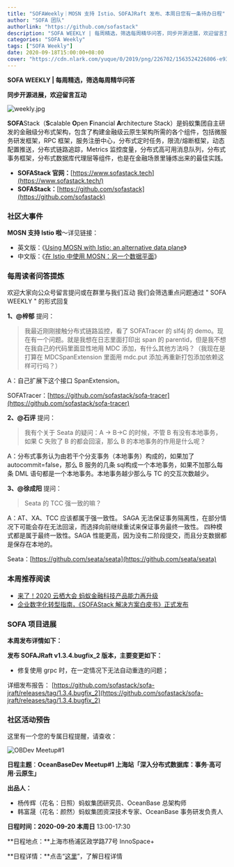 ```yaml
---
title: "SOFAWeekly｜MOSN 支持 Istio、SOFAJRaft 发布、本周日您有一条待办日程"
author: "SOFA 团队"
authorlink: "https://github.com/sofastack"
description: "SOFA WEEKLY | 每周精选，筛选每周精华问答，同步开源进展，欢迎留言互动。"
categories: "SOFA Weekly"
tags: ["SOFA Weekly"]
date: 2020-09-18T15:00:00+08:00
cover: "https://cdn.nlark.com/yuque/0/2019/png/226702/1563524226806-e93607a3-1b77-4ca2-8c3c-0384ab966154.png"
---
```


**SOFA WEEKLY | 每周精选，筛选每周精华问答**

**同步开源进展，欢迎留言互动**

![weekly.jpg](https://cdn.nlark.com/yuque/0/2019/jpeg/226702/1562925824761-fc720f21-9622-437b-a783-0b0729eda119.jpeg)

**SOFA**Stack（**S**calable **O**pen **F**inancial **A**rchitecture Stack）是蚂蚁集团自主研发的金融级分布式架构，包含了构建金融级云原生架构所需的各个组件，包括微服务研发框架，RPC 框架，服务注册中心，分布式定时任务，限流/熔断框架，动态配置推送，分布式链路追踪，Metrics 监控度量，分布式高可用消息队列，分布式事务框架，分布式数据库代理层等组件，也是在金融场景里锤炼出来的最佳实践。

- **SOFAStack 官网：**[https://www.sofastack.tech](https://www.sofastack.tech/)
- **SOFAStack：**[https://github.com/sofastack](https://github.com/sofastack)

### 社区大事件

**MOSN 支持 Istio 啦**～详见链接：

- 英文版：《[Using MOSN with Istio: an alternative data plane](https://istio.io/latest/blog/2020/mosn-proxy/)》
- 中文版：《[在 Istio 中使用 MOSN：另一个数据平面](https://istio.io/latest/zh/blog/2020/mosn-proxy/)》

### 每周读者问答提炼

欢迎大家向公众号留言提问或在群里与我们互动
我们会筛选重点问题通过 " SOFA WEEKLY " 的形式回复

**1、@梓郁** 提问：

> 我最近刚刚接触分布式链路监控，看了 SOFATracer 的 slf4j 的 demo。现在有一个问题。就是我想在日志里面打印出 span 的 parentid，但是我不想在我自己的代码里面显性地用 MDC 添加，有什么其他方法吗？（我现在是打算在 MDCSpanExtension 里面用 mdc.put 添加;再重新打包添加依赖这样可行吗？）

A：自己扩展下这个接口 SpanExtension。

SOFATracer：[https://github.com/sofastack/sofa-tracer](https://github.com/sofastack/sofa-tracer)

**2、@石评** 提问：

> 我有个关于 Seata 的疑问：A -> B->C 的时候，不管 B 有没有本地事务，如果 C 失败了 B 的都会回滚，那么 B 的本地事务的作用是什么呢？

A：分布式事务认为由若干个分支事务（本地事务）构成的，如果加了 autocommit=false，那么 B 服务的几条 sql构成一个本地事务，如果不加那么每条 DML 语句都是一个本地事务。本地事务越少那么与 TC 的交互次数越少。

**3、@徐成阳** 提问：

> Seata 的 TCC 强一致的嘛？

A：AT、XA、TCC 应该都属于强一致性。 SAGA 无法保证事务隔离性，在部分情况下可能会存在无法回滚，而选择向前继续重试来保证事务最终一致性。 四种模式都是属于最终一致性。SAGA 性能更高，因为没有二阶段提交，而且分支数据都是保存在本地的。

Seata：[https://github.com/seata/seata](https://github.com/seata/seata)

### 本周推荐阅读

- [来了！2020 云栖大会 蚂蚁金融科技产品能力再升级](http://mp.weixin.qq.com/s?__biz=MzUzMzU5Mjc1Nw==&mid=2247486989&idx=1&sn=185daf3cc79c8f42d53e3829fd473a66&chksm=faa0e1d7cdd768c153c345e97dd6d2ec34a579ca3914a28da467c9ae0d4a556a9463f23bf42c&scene=21)
- [企业数字化转型指南，《SOFAStack 解决方案白皮书》正式发布](http://mp.weixin.qq.com/s?__biz=MzUzMzU5Mjc1Nw==&mid=2247486979&idx=1&sn=124e91279ebab25b6689cbfb47cb36ec&chksm=faa0e1d9cdd768cff25674daea1209904cfd956cad605e679ee6ffa212b7c8713cb30d83513a&scene=21)

### SOFA 项目进展

**本周发布详情如下：**

**发布 SOFAJRaft v1.3.4.bugfix_2 版本，主要变更如下：**

- 修复使用 grpc 时，在一定情况下无法自动重连的问题；

详细发布报告：
[https://github.com/sofastack/sofa-jraft/releases/tag/1.3.4.bugfix_2](https://github.com/sofastack/sofa-jraft/releases/tag/1.3.4.bugfix_2)

### 社区活动预告

这里有一个您的专属日程提醒，请查收：

![OBDev Meetup#1](https://cdn.nlark.com/yuque/0/2020/jpeg/226702/1599815543398-70aac1d7-69a2-4007-8016-78f942b25a08.jpeg)

**日程主题**：**OceanBaseDev Meetup#1 上海站「深入分布式数据库：事务·高可用·云原生」**

**出品人：**
- 杨传辉（花名：日照）蚂蚁集团研究员、OceanBase 总架构师
- 韩富晟（花名：颜然）蚂蚁集团资深技术专家、OceanBase 事务研发负责人

**日程时间：2020-09-20 本周日** 13:00-17:30

**日程地点：**上海市杨浦区政学路77号 InnoSpace+

**日程详情：**点击“[这里](https://www.huodongxing.com/event/5562442480600)”，了解日程详情
